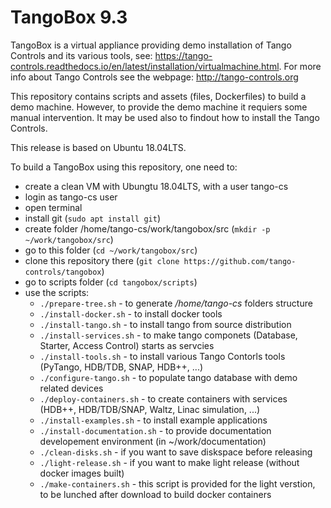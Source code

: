 # TangoBox 9.3

TangoBox is a virtual appliance providing demo installation of Tango Controls and its various tools, see: https://tango-controls.readthedocs.io/en/latest/installation/virtualmachine.html. For more info about Tango Controls see the webpage: http://tango-controls.org

This repository contains scripts and assets (files, Dockerfiles) to build a demo machine. However, to provide the demo machine it requiers some manual intervention. It may be used also to findout how to install the Tango Controls. 

This release is based on Ubuntu 18.04LTS.

To build a TangoBox using this repository, one need to:
- create a clean VM with Ubungtu 18.04LTS, with a user tango-cs
- login as tango-cs user
- open terminal
- install git (`sudo apt install git`)
- create folder /home/tango-cs/work/tangobox/src (`mkdir -p ~/work/tangobox/src`)
- go to this folder (`cd ~/work/tangobox/src`)
- clone this repository there (`git clone https://github.com/tango-controls/tangobox`)
- go to scripts folder (`cd tangobox/scripts`)
- use the scripts:
	- `./prepare-tree.sh` - to generate */home/tango-cs* folders structure 
	- `./install-docker.sh` - to install docker tools
	- `./install-tango.sh` - to install tango from source distribution
	- `./install-services.sh` - to make tango componets (Database, Starter, Access Control) starts as servcies
	- `./install-tools.sh` - to install various Tango Contorls tools (PyTango, HDB/TDB, SNAP, HDB++, ...)
	- `./configure-tango.sh` - to populate tango database with demo related devices	
	- `./deploy-containers.sh` - to create containers with services (HDB++, HDB/TDB/SNAP, Waltz, Linac simulation, ...)
	- `./install-examples.sh` - to install example applications
	- `./install-documentation.sh`	- to provide documentation developement environment (in ~/work/documentation)
	- `./clean-disks.sh` - if you want to save diskspace before releasing
	- `./light-release.sh` - if you want to make light release (without docker images built)
	- `./make-containers.sh` - this script is provided for the light verstion, to be lunched after download to build docker containers
	

